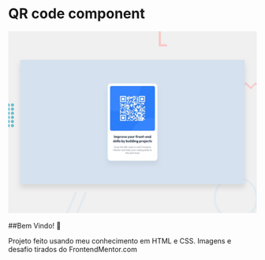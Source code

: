 # QR code component

![Design preview for the QR code component coding challenge](./design/desktop-preview.jpg)

##Bem Vindo! 👋

Projeto feito usando meu conhecimento em HTML e CSS. Imagens e desafio tirados do FrontendMentor.com
